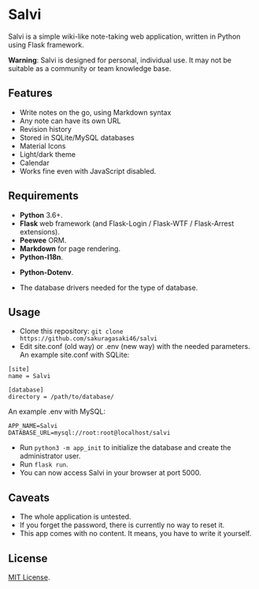 # Salvi

Salvi is a simple wiki-like note-taking web application, written in Python using
Flask framework.

**Warning**: Salvi is designed for personal, individual use.  It may not be
suitable as a community or team knowledge base.

## Features

+ Write notes on the go, using Markdown syntax
+ Any note can have its own URL
+ Revision history
+ Stored in SQLite/MySQL databases
+ Material Icons
+ Light/dark theme
+ Calendar
+ Works fine even with JavaScript disabled.

## Requirements

+ **Python** 3.6+.
+ **Flask** web framework (and Flask-Login / Flask-WTF / Flask-Arrest extensions).
+ **Peewee** ORM.
+ **Markdown** for page rendering.
+ **Python-I18n**.
* **Python-Dotenv**.
+ The database drivers needed for the type of database.

## Usage

+ Clone this repository: `git clone https://github.com/sakuragasaki46/salvi`
+ Edit site.conf (old way) or .env (new way) with the needed parameters. An example site.conf with SQLite:

```
[site]
name = Salvi

[database]
directory = /path/to/database/
```

  An example .env with MySQL:

```
APP_NAME=Salvi
DATABASE_URL=mysql://root:root@localhost/salvi
```

+ Run `python3 -m app_init` to initialize the database and create the administrator user.
+ Run `flask run`.
+ You can now access Salvi in your browser at port 5000.

## Caveats

+ The whole application is untested.
+ If you forget the password, there is currently no way to reset it.
+ This app comes with no content. It means, you have to write it yourself.

## License

[MIT License](./LICENSE).
